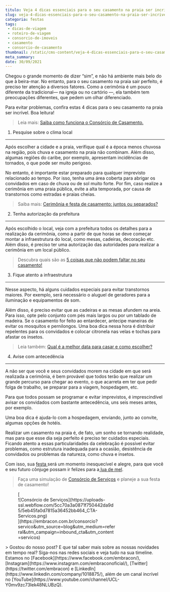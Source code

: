 ```yaml
---
titulo: Veja 4 dicas essenciais para o seu casamento na praia ser incrível
slug: veja-4-dicas-essenciais-para-o-seu-casamento-na-praia-ser-incrivel
categoria: festas
tags:
 - dicas-de-viagem
 - roteiro-de-viagem
 - consorcio-de-imoveis
 - casamento
 - consorcio-de-casamento
thumbnail: /static/cms-content/veja-4-dicas-essenciais-para-o-seu-casamento-na-praia-ser-incrivel.jpeg
meta_summary: 
date: 30/09/2021
---
```

Chegou o grande momento de dizer “sim”, e não há ambiente mais belo do que à beira-mar. No entanto, para o seu casamento na praia sair perfeito, é preciso ter atenção a diversos fatores. Como a cerimônia é um pouco diferente da tradicional— na igreja ou no cartório —, ela também tem preocupações diferentes, que pedem um olhar diferenciado.

Para evitar problemas, confira estas 4 dicas para o seu casamento na praia ser incrível. Boa leitura!

> Leia mais: [Saiba como funciona o Consórcio de Casamento.](https://www.embracon.com.br/blog/consorcio-de-casamento-saiba-como-funciona)

1. Pesquise sobre o clima local
-------------------------------

Após escolher a cidade e a praia, verifique qual é a época menos chuvosa na região, pois chuva e casamento na praia não combinam. Além disso, algumas regiões do caribe, por exemplo, apresentam incidências de tornados, o que pode ser muito perigoso.

No entanto, é importante estar preparado para qualquer imprevisto relacionado ao tempo. Por isso, tenha uma área coberta para abrigar os convidados em caso de chuva ou de sol muito forte. Por fim, caso realize a cerimônia em uma praia pública, evite a alta temporada, por causa de transtornos como estradas e praias cheias.

> Saiba mais: [Cerimônia e festa de casamento: juntos ou separados?](https://www.embracon.com.br/blog/cerimonia-e-festa-de-casamento-juntos-ou-separados)

2. Tenha autorização da prefeitura
----------------------------------

Após escolhido o local, veja com a prefeitura todos os detalhes para a realização da cerimônia, como a partir de que horas se deve começar montar a infraestrutura do local, como mesas, cadeiras, decoração etc. Além disso, é preciso ter uma autorização das autoridades para realizar a cerimônia em um local público.

> Descubra quais são as [5 coisas que não podem faltar no seu casamento!](https://www.embracon.com.br/blog/dia-de-festa-5-coisas-que-nao-podem-faltar-no-seu-casamento)

3. Fique atento a infraestrutura
--------------------------------

Nesse aspecto, há alguns cuidados especiais para evitar transtornos maiores. Por exemplo, será necessário o aluguel de geradores para a iluminação e equipamentos de som.

Além disso, é preciso evitar que as cadeiras e as mesas afundem na areia. Para isso, opte pelo conjunto com pés mais largos ou por um tablado de madeira. Se o casamento for feito ao entardecer, antecipe maneiras de evitar os mosquitos e pernilongos. Uma boa dica nessa hora é distribuir repelentes para os convidados e colocar citronela nas velas e tochas para afastar os insetos.

> Leia também: [Qual é a melhor data para casar e como escolher?](https://www.embracon.com.br/blog/qual-e-a-melhor-data-para-casar-e-como-escolher)

4. Avise com antecedência
-------------------------

A não ser que você e seus convidados morem na cidade em que será realizada a cerimônia, é bem provável que todos terão que realizar um grande percurso para chegar ao evento, o que acarreta em ter que pedir folga de trabalho, se preparar para a viagem, hospedagem, etc.

Para que todos possam se programar e evitar imprevistos, é imprescindível avisar os convidados com bastante antecedência, uns seis meses antes, por exemplo.

Uma boa dica é ajuda-lo com a hospedagem, enviando, junto ao convite, algumas opções de hotéis.

Realizar um casamento na praia é, de fato, um sonho se tornando realidade, mas para que esse dia seja perfeito é preciso ter cuidados especiais. Ficando atento a essas particularidades da celebração é possível evitar problemas, como estrutura inadequada para a ocasião, desistência de convidados ou problemas da natureza, como chuva e insetos.

Com isso, sua [festa ](https://www.embracon.com.br/blog/entenda-como-funciona-um-consorcio-para-festas)será um momento inesquecível e alegre, para que você e seu futuro cônjuge possam ir felizes para a[ lua de mel](https://www.embracon.com.br/blog/saiba-como-planejar-uma-lua-de-mel-dos-sonhos).

> Faça uma simulação de [Consórcio de Serviços](https://www.embracon.com.br/consorcio-servicos) e planeje a sua festa de casamento!

<figure class="w-richtext-figure-type-image w-richtext-align-center" style="max-width:310px">[<div>![Consórcio de Serviços](https://uploads-ssl.webflow.com/5cc70a3a0871f750442da9d5/5eb45fa0d7815a36452bb464_CTA-Servicos.png)</div>](https://embracon.com.br/consorcio?servico&utm_source=blog&utm_medium=referral&utm_campaign=inbound_cta&utm_content=servicos)</figure>> Gostou do nosso post? E que tal saber mais sobre as nossas novidades em tempo real? Siga-nos nas redes sociais e veja tudo na sua timeline. Estamos no [Facebook](https://www.facebook.com/embracon/), [Instagram](https://www.instagram.com/embraconoficial/), [Twitter](https://twitter.com/embracon) e [LinkedIn](https://www.linkedin.com/company/1018875/), além de um canal incrível no [YouTube](https://www.youtube.com/channel/UCL-Y0mv9zc73Iek48NLUBzQ).
